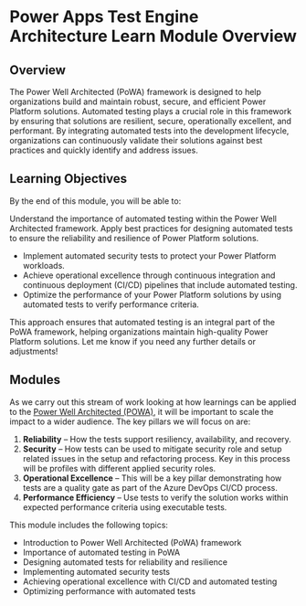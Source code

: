 # Power Apps Test Engine Architecture Learn Module Overview

## Overview

The Power Well Architected (PoWA) framework is designed to help organizations build and maintain robust, secure, and efficient Power Platform solutions. Automated testing plays a crucial role in this framework by ensuring that solutions are resilient, secure, operationally excellent, and performant. By integrating automated tests into the development lifecycle, organizations can continuously validate their solutions against best practices and quickly identify and address issues.

## Learning Objectives
By the end of this module, you will be able to:

Understand the importance of automated testing within the Power Well Architected framework.
Apply best practices for designing automated tests to ensure the reliability and resilience of Power Platform solutions.

- Implement automated security tests to protect your Power Platform workloads.
- Achieve operational excellence through continuous integration and continuous deployment (CI/CD) pipelines that include automated testing.
- Optimize the performance of your Power Platform solutions by using automated tests to verify performance criteria.

This approach ensures that automated testing is an integral part of the PoWA framework, helping organizations maintain high-quality Power Platform solutions. Let me know if you need any further details or adjustments!

## Modules

As we carry out this stream of work looking at how learnings can be applied to the [Power Well Architected (POWA)](https://aka.ms/powa), it will be important to scale the impact to a wider audience. The key pillars we will focus on are:

1. **Reliability** – How the tests support resiliency, availability, and recovery.
2. **Security** – How tests can be used to mitigate security role and setup related issues in the setup and refactoring process. Key in this process will be profiles with different applied security roles.
3. **Operational Excellence** – This will be a key pillar demonstrating how tests are a quality gate as part of the Azure DevOps CI/CD process.
4. **Performance Efficiency** – Use tests to verify the solution works within expected performance criteria using executable tests.

This module includes the following topics:
- Introduction to Power Well Architected (PoWA) framework
- Importance of automated testing in PoWA
- Designing automated tests for reliability and resilience
- Implementing automated security tests
- Achieving operational excellence with CI/CD and automated testing
- Optimizing performance with automated tests